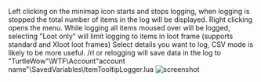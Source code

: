 Left clicking on the minimap icon starts and stops logging, when logging is stopped the total number of items in the log will be displayed.
Right clicking opens the menu.
While logging all items moused over will be logged, selecting "Loot only" will limit logging to items in loot frame (supports standard and Xloot loot frames)
Select details you want to log, CSV mode is likely to be more useful.
/rl or relogging will save data in the log to "TurtleWow"\WTF\Account\"account name"\SavedVariables\ItemTooltipLogger.lua
![screenshot](https://raw.githubusercontent.com/McPewPew/desktop-tutorial/refs/heads/main/ItemTooltipLogger.png?token=GHSAT0AAAAAACZ3XC6T2XCGCMBJQQ4B7OWAZ5DAYCQ)
